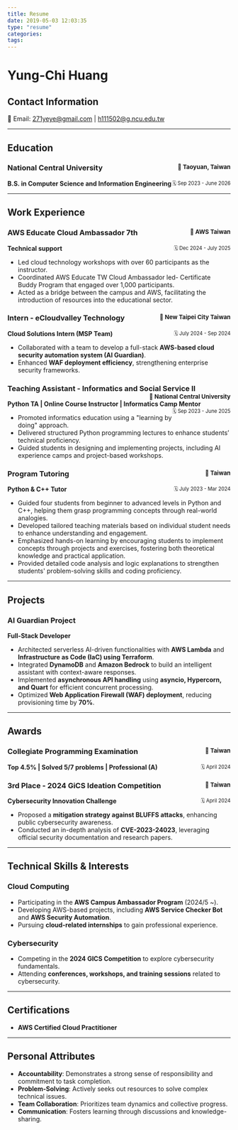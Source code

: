 ```yaml
---
title: Resume
date: 2019-05-03 12:03:35
type: "resume"
categories:
tags:
---
```


# **Yung-Chi Huang**  

## Contact Information  
📧 Email: 271yeye@gmail.com | h111502@g.ncu.edu.tw  

---

## **Education**  

### **National Central University** <span style="float: right;  font-size: 0.8em;">📍 Taoyuan, Taiwan</span>  
**B.S. in Computer Science and Information Engineering** <span style="float: right;  font-size: 0.8em;">🗓️ Sep 2023 - June 2026</span>  

---

## **Work Experience**  

### **AWS Educate Cloud Ambassador 7th** <span style="float: right;  font-size: 0.8em;">📍 AWS Taiwan</span>  
**Technical support** <span style="float: right;  font-size: 0.8em;">🗓️ Dec 2024 - July 2025</span>  

- Led cloud technology workshops with over 60 participants as the instructor.
- Coordinated AWS Educate TW Cloud Ambassador led- Certificate Buddy Program that engaged over 1,000 participants.
- Acted as a bridge between the campus and AWS, facilitating the introduction of resources into the educational sector.  


### **Intern - eCloudvalley Technology** <span style="float: right;  font-size: 0.8em;">📍 New Taipei City Taiwan</span>  
**Cloud Solutions Intern (MSP Team)** <span style="float: right;  font-size: 0.8em;">🗓️ July 2024 - Sep 2024</span>  

- Collaborated with a team to develop a full-stack **AWS-based cloud security automation system (AI Guardian)**.  
- Enhanced **WAF deployment efficiency**, strengthening enterprise security frameworks.  

### **Teaching Assistant - Informatics and Social Service II** <span style="float: right;  font-size: 0.8em;">📍 National Central University</span>  
**Python TA | Online Course Instructor | Informatics Camp Mentor** <span style="float: right;  font-size: 0.8em;">🗓️ Sep 2023 - June 2025</span>  

- Promoted informatics education using a "learning by doing" approach.  
- Delivered structured Python programming lectures to enhance students’ technical proficiency.  
- Guided students in designing and implementing projects, including AI experience camps and project-based workshops.  

### **Program Tutoring** <span style="float: right;  font-size: 0.8em;">📍 Taiwan</span>  
**Python & C++ Tutor** <span style="float: right;  font-size: 0.8em;">🗓️ July 2023 - Mar 2024</span>  

- Guided four students from beginner to advanced levels in Python and C++, helping them grasp programming concepts through real-world analogies.  
- Developed tailored teaching materials based on individual student needs to enhance understanding and engagement.  
- Emphasized hands-on learning by encouraging students to implement concepts through projects and exercises, fostering both theoretical knowledge and practical application.  
- Provided detailed code analysis and logic explanations to strengthen students' problem-solving skills and coding proficiency.  


---

## **Projects**
### **AI Guardian Project** 
**Full-Stack Developer** 

- Architected serverless AI-driven functionalities with **AWS Lambda** and **Infrastructure as Code (IaC) using Terraform**.  
- Integrated **DynamoDB** and **Amazon Bedrock** to build an intelligent assistant with context-aware responses.  
- Implemented **asynchronous API handling** using **asyncio, Hypercorn, and Quart** for efficient concurrent processing.  
- Optimized **Web Application Firewall (WAF) deployment**, reducing provisioning time by **70%**.  

---

## **Awards**  

### **Collegiate Programming Examination** <span style="float: right;  font-size: 0.8em;">📍 Taiwan</span>  
**Top 4.5% | Solved 5/7 problems | Professional (A)** <span style="float: right;  font-size: 0.8em;">🗓️ April 2024</span>  

### **3rd Place - 2024 GiCS Ideation Competition** <span style="float: right;  font-size: 0.8em;">📍 Taiwan</span>  
**Cybersecurity Innovation Challenge** <span style="float: right;  font-size: 0.8em;">🗓️ April 2024</span>  

- Proposed a **mitigation strategy against BLUFFS attacks**, enhancing public cybersecurity awareness.  
- Conducted an in-depth analysis of **CVE-2023-24023**, leveraging official security documentation and research papers.  

---

## **Technical Skills & Interests**  

### **Cloud Computing**  
- Participating in the **AWS Campus Ambassador Program** (2024/5 ~).  
- Developing AWS-based projects, including **AWS Service Checker Bot** and **AWS Security Automation**.  
- Pursuing **cloud-related internships** to gain professional experience.  

### **Cybersecurity**  
- Competing in the **2024 GICS Competition** to explore cybersecurity fundamentals.  
- Attending **conferences, workshops, and training sessions** related to cybersecurity.  

---

## **Certifications**  
- **AWS Certified Cloud Practitioner**  

---

## **Personal Attributes**  
- **Accountability**: Demonstrates a strong sense of responsibility and commitment to task completion.  
- **Problem-Solving**: Actively seeks out resources to solve complex technical issues.  
- **Team Collaboration**: Prioritizes team dynamics and collective progress.  
- **Communication**: Fosters learning through discussions and knowledge-sharing.  

